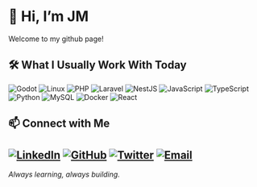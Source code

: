# 👋 Hi, I’m JM 
Welcome to my github page!

## 🛠 What I Usually Work With Today

![Godot](https://img.shields.io/badge/Godot-478CBF?style=for-the-badge&logo=godot-engine&logoColor=white)
![Linux](https://img.shields.io/badge/Linux-FCC624?style=for-the-badge&logo=linux&logoColor=black)
![PHP](https://img.shields.io/badge/PHP-777BB4?style=for-the-badge&logo=php&logoColor=white)
![Laravel](https://img.shields.io/badge/Laravel-FF2D20?style=for-the-badge&logo=laravel&logoColor=white)
![NestJS](https://img.shields.io/badge/NestJS-E0234E?style=for-the-badge&logo=nestjs&logoColor=white)
![JavaScript](https://img.shields.io/badge/JavaScript-F7DF1E?style=for-the-badge&logo=javascript&logoColor=black)
![TypeScript](https://img.shields.io/badge/TypeScript-3178C6?style=for-the-badge&logo=typescript&logoColor=white)
![Python](https://img.shields.io/badge/Python-3776AB?style=for-the-badge&logo=python&logoColor=white)
![MySQL](https://img.shields.io/badge/MySQL-4479A1?style=for-the-badge&logo=mysql&logoColor=white)
![Docker](https://img.shields.io/badge/Docker-2496ED?style=for-the-badge&logo=docker&logoColor=white)
![React](https://img.shields.io/badge/React-20232A?style=for-the-badge&logo=react&logoColor=61DAFB)

## 📫 Connect with Me

[![LinkedIn](https://img.shields.io/badge/LinkedIn-%230077B5.svg?style=for-the-badge&logo=linkedin&logoColor=white)](https://www.linkedin.com/in/jmebia)
[![GitHub](https://img.shields.io/badge/GitHub-%2312100E.svg?style=for-the-badge&logo=github&logoColor=white)](https://github.com/jmebia)
[![Twitter](https://img.shields.io/badge/Twitter-%231DA1F2.svg?style=for-the-badge&logo=twitter&logoColor=white)](https://twitter.com/Maiusebi)
[![Email](https://img.shields.io/badge/Email-D14836?style=for-the-badge&logo=gmail&logoColor=white)](mailto:hello@jmebia.com)
---

_Always learning, always building._


<!--
**jmebia/jmebia** is a ✨ _special_ ✨ repository because its `README.md` (this file) appears on your GitHub profile.

Here are some ideas to get you started:

- 🔭 I’m currently working on ...
- 🌱 I’m currently learning ...
- 👯 I’m looking to collaborate on ...
- 🤔 I’m looking for help with ...
- 💬 Ask me about ...
- 📫 How to reach me: ...
- 😄 Pronouns: ...
- ⚡ Fun fact: ...
-->
